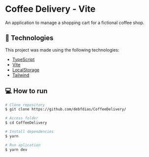 # Coffee Delivery - Vite

An application to manage a shopping cart for a fictional coffee shop.

## :rocket: Technologies

This project was made using the following technologies:

- [TypeScript](https://www.typescriptlang.org/)
- [Vite](https://vitejs.dev/)
- [LocalStorage](https://developer.mozilla.org/en-US/docs/Web/API/Window/localStorage/)
- [Tailwind](https://tailwindcss.com/)

## :computer: How to run

```bash
# Clone repository
$ git clone https://github.com/debfdias/CoffeeDelivery/

# Access folder
$ cd CoffeeDelivery
```

```bash
# Install dependencies
$ yarn

# Run aplication
$ yarn dev

```

